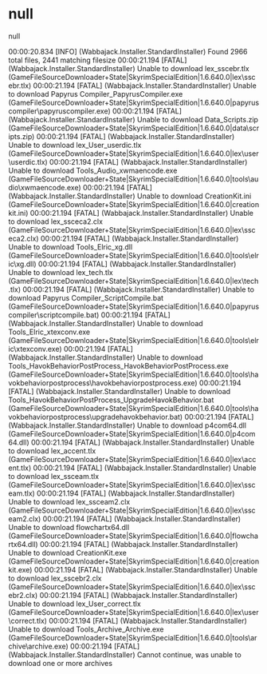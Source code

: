 # null
null

00:00:20.834 [INFO] (Wabbajack.Installer.StandardInstaller) Found 2966 total files, 2441 matching filesize
00:00:21.194 [FATAL] (Wabbajack.Installer.StandardInstaller) Unable to download lex_sscebr.tlx (GameFileSourceDownloader+State|SkyrimSpecialEdition|1.6.640.0|lex\sscebr.tlx)
00:00:21.194 [FATAL] (Wabbajack.Installer.StandardInstaller) Unable to download Papyrus Compiler_PapyrusCompiler.exe (GameFileSourceDownloader+State|SkyrimSpecialEdition|1.6.640.0|papyrus compiler\papyruscompiler.exe)
00:00:21.194 [FATAL] (Wabbajack.Installer.StandardInstaller) Unable to download Data_Scripts.zip (GameFileSourceDownloader+State|SkyrimSpecialEdition|1.6.640.0|data\scripts.zip)
00:00:21.194 [FATAL] (Wabbajack.Installer.StandardInstaller) Unable to download lex_User_userdic.tlx (GameFileSourceDownloader+State|SkyrimSpecialEdition|1.6.640.0|lex\user\userdic.tlx)
00:00:21.194 [FATAL] (Wabbajack.Installer.StandardInstaller) Unable to download Tools_Audio_xwmaencode.exe (GameFileSourceDownloader+State|SkyrimSpecialEdition|1.6.640.0|tools\audio\xwmaencode.exe)
00:00:21.194 [FATAL] (Wabbajack.Installer.StandardInstaller) Unable to download CreationKit.ini (GameFileSourceDownloader+State|SkyrimSpecialEdition|1.6.640.0|creationkit.ini)
00:00:21.194 [FATAL] (Wabbajack.Installer.StandardInstaller) Unable to download lex_ssceca2.clx (GameFileSourceDownloader+State|SkyrimSpecialEdition|1.6.640.0|lex\ssceca2.clx)
00:00:21.194 [FATAL] (Wabbajack.Installer.StandardInstaller) Unable to download Tools_Elric_xg.dll (GameFileSourceDownloader+State|SkyrimSpecialEdition|1.6.640.0|tools\elric\xg.dll)
00:00:21.194 [FATAL] (Wabbajack.Installer.StandardInstaller) Unable to download lex_tech.tlx (GameFileSourceDownloader+State|SkyrimSpecialEdition|1.6.640.0|lex\tech.tlx)
00:00:21.194 [FATAL] (Wabbajack.Installer.StandardInstaller) Unable to download Papyrus Compiler_ScriptCompile.bat (GameFileSourceDownloader+State|SkyrimSpecialEdition|1.6.640.0|papyrus compiler\scriptcompile.bat)
00:00:21.194 [FATAL] (Wabbajack.Installer.StandardInstaller) Unable to download Tools_Elric_xtexconv.exe (GameFileSourceDownloader+State|SkyrimSpecialEdition|1.6.640.0|tools\elric\xtexconv.exe)
00:00:21.194 [FATAL] (Wabbajack.Installer.StandardInstaller) Unable to download Tools_HavokBehaviorPostProcess_HavokBehaviorPostProcess.exe (GameFileSourceDownloader+State|SkyrimSpecialEdition|1.6.640.0|tools\havokbehaviorpostprocess\havokbehaviorpostprocess.exe)
00:00:21.194 [FATAL] (Wabbajack.Installer.StandardInstaller) Unable to download Tools_HavokBehaviorPostProcess_UpgradeHavokBehavior.bat (GameFileSourceDownloader+State|SkyrimSpecialEdition|1.6.640.0|tools\havokbehaviorpostprocess\upgradehavokbehavior.bat)
00:00:21.194 [FATAL] (Wabbajack.Installer.StandardInstaller) Unable to download p4com64.dll (GameFileSourceDownloader+State|SkyrimSpecialEdition|1.6.640.0|p4com64.dll)
00:00:21.194 [FATAL] (Wabbajack.Installer.StandardInstaller) Unable to download lex_accent.tlx (GameFileSourceDownloader+State|SkyrimSpecialEdition|1.6.640.0|lex\accent.tlx)
00:00:21.194 [FATAL] (Wabbajack.Installer.StandardInstaller) Unable to download lex_ssceam.tlx (GameFileSourceDownloader+State|SkyrimSpecialEdition|1.6.640.0|lex\ssceam.tlx)
00:00:21.194 [FATAL] (Wabbajack.Installer.StandardInstaller) Unable to download lex_ssceam2.clx (GameFileSourceDownloader+State|SkyrimSpecialEdition|1.6.640.0|lex\ssceam2.clx)
00:00:21.194 [FATAL] (Wabbajack.Installer.StandardInstaller) Unable to download flowchartx64.dll (GameFileSourceDownloader+State|SkyrimSpecialEdition|1.6.640.0|flowchartx64.dll)
00:00:21.194 [FATAL] (Wabbajack.Installer.StandardInstaller) Unable to download CreationKit.exe (GameFileSourceDownloader+State|SkyrimSpecialEdition|1.6.640.0|creationkit.exe)
00:00:21.194 [FATAL] (Wabbajack.Installer.StandardInstaller) Unable to download lex_sscebr2.clx (GameFileSourceDownloader+State|SkyrimSpecialEdition|1.6.640.0|lex\sscebr2.clx)
00:00:21.194 [FATAL] (Wabbajack.Installer.StandardInstaller) Unable to download lex_User_correct.tlx (GameFileSourceDownloader+State|SkyrimSpecialEdition|1.6.640.0|lex\user\correct.tlx)
00:00:21.194 [FATAL] (Wabbajack.Installer.StandardInstaller) Unable to download Tools_Archive_Archive.exe (GameFileSourceDownloader+State|SkyrimSpecialEdition|1.6.640.0|tools\archive\archive.exe)
00:00:21.194 [FATAL] (Wabbajack.Installer.StandardInstaller) Cannot continue, was unable to download one or more archives
